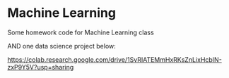 # Machine Learning
Some homework code for Machine Learning class

AND one data science project below:

https://colab.research.google.com/drive/1SvRIATEMmHxRKsZnLixHcbIN-zxP9Y5V?usp=sharing
